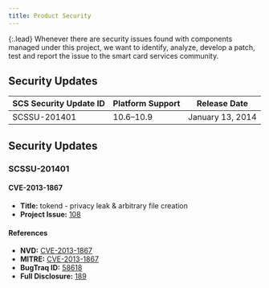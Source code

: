 ```yaml
---
title: Product Security
---
```


{:.lead}
Whenever there are security issues found with components managed under this project, we want to identify, analyze, develop a patch, test and report the issue to the smart card services community.


## Security Updates

SCS Security Update ID | Platform Support | Release Date
-----------------------|------------------|-----------------
SCSSU-201401           | 10.6&ndash;10.9  | January 13, 2014


## Security Updates

### SCSSU-201401

#### CVE-2013-1867

* **Title:** tokend - privacy leak & arbitrary file creation
* **Project Issue:** [108](https://github.com/smartcardservices/smartcardservices/issues/108)

#### References

* **NVD:** [CVE-2013-1867](http://web.nvd.nist.gov/view/vuln/detail?vulnId=CVE-2013-1867)
* **MITRE:** [CVE-2013-1867](http://cve.mitre.org/cgi-bin/cvename.cgi?name=CVE-2013-1867)
* **BugTraq ID:** [58618](http://www.securityfocus.com/bid/58618/info)
* **Full Disclosure:** [189](http://seclists.org/fulldisclosure/2013/Mar/189)
